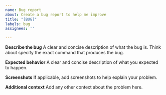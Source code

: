 ```yaml
---
name: Bug report
about: Create a bug report to help me improve
title: "[BUG]"
labels: bug
assignees: ''

---
```


**Describe the bug**
A clear and concise description of what the bug is.
Think about specify the exact command that produces the bug.

**Expected behavior**
A clear and concise description of what you expected to happen.

**Screenshots**
If applicable, add screenshots to help explain your problem.

**Additional context**
Add any other context about the problem here.
